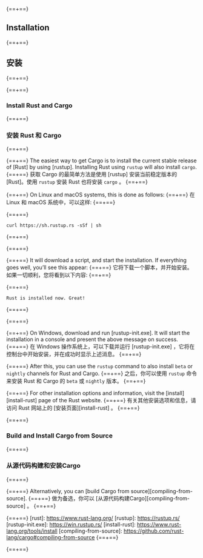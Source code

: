 {==+==}
## Installation
{==+==}
## 安装
{==+==}

{==+==}
### Install Rust and Cargo
{==+==}
### 安装 Rust 和 Cargo
{==+==}

{==+==}
The easiest way to get Cargo is to install the current stable release of [Rust]
by using [rustup]. Installing Rust using `rustup` will also install `cargo`.
{==+==}
获取 Cargo 的最简单方法是使用 [rustup] 安装当前稳定版本的 [Rust]。使用 `rustup` 安装 Rust 也将安装 `cargo` 。
{==+==}

{==+==}
On Linux and macOS systems, this is done as follows:
{==+==}
在 Linux 和 macOS 系统中，可以这样:
{==+==}


{==+==}
```console
curl https://sh.rustup.rs -sSf | sh
```
{==+==}

{==+==}


{==+==}
It will download a script, and start the installation. If everything goes well,
you’ll see this appear:
{==+==}
它将下载一个脚本，并开始安装。如果一切顺利，您将看到以下内容:
{==+==}


{==+==}
```console
Rust is installed now. Great!
```
{==+==}

{==+==}


{==+==}
On Windows, download and run [rustup-init.exe]. It will start the installation
in a console and present the above message on success.
{==+==}
在 Windows 操作系统上，可以下载并运行 [rustup-init.exe] ，它将在控制台中开始安装，并在成功时显示上述消息。
{==+==}

{==+==}
After this, you can use the `rustup` command to also install `beta` or `nightly`
channels for Rust and Cargo.
{==+==}
之后，你可以使用 `rustup` 命令来安装 Rust 和 Cargo 的 `beta` 或 `nightly` 版本。
{==+==}


{==+==}
For other installation options and information, visit the
[install][install-rust] page of the Rust website.
{==+==}
有关其他安装选项和信息，请访问 Rust 网站上的 [安装页面][install-rust] 。
{==+==}


{==+==}
### Build and Install Cargo from Source
{==+==}
### 从源代码构建和安装Cargo
{==+==}


{==+==}
Alternatively, you can [build Cargo from source][compiling-from-source].
{==+==}
做为备选，你可以 [从源代码构建Cargo][compiling-from-source] 。
{==+==}


{==+==}
[rust]: https://www.rust-lang.org/
[rustup]: https://rustup.rs/
[rustup-init.exe]: https://win.rustup.rs/
[install-rust]: https://www.rust-lang.org/tools/install
[compiling-from-source]: https://github.com/rust-lang/cargo#compiling-from-source
{==+==}

{==+==}
